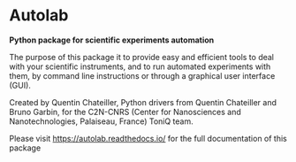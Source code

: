 # Autolab
__Python package for scientific experiments automation__

The purpose of this package it to provide easy and efficient tools to deal with your scientific instruments, and to run automated experiments with them, by command line instructions or through a graphical user interface (GUI). 

Created by Quentin Chateiller, Python drivers from Quentin Chateiller and Bruno Garbin, for the C2N-CNRS (Center for Nanosciences and Nanotechnologies, Palaiseau, France) ToniQ team.

Please visit https://autolab.readthedocs.io/ for the full documentation of this package
